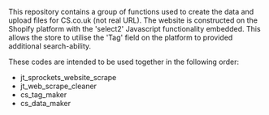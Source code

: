 This repository contains a group of functions used to create the data and upload files for CS.co.uk (not real URL). The website is constructed on the Shopify platform with the 'select2' Javascript functionality embedded. This allows the store to utilise the 'Tag' field on the platform to provided additional search-ability.

These codes are intended to be used together in the following order:
- jt_sprockets_website_scrape
- jt_web_scrape_cleaner
- cs_tag_maker
- cs_data_maker
